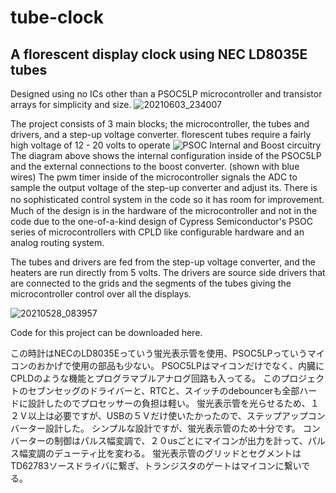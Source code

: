 # tube-clock
## A florescent display clock using NEC LD8035E tubes
Designed using no ICs other than a PSOC5LP microcontroller and transistor arrays for simplicity and size.
![20210603_234007](https://user-images.githubusercontent.com/85288181/120663858-6199c180-c4c5-11eb-8b98-5e14e62ac25e.jpg)

The project consists of 3 main blocks; the microcontroller, the tubes and drivers, and a step-up voltage converter. florescent tubes require a fairly high voltage of 12 - 20 volts to operate
![PSOC Internal and Boost circuitry](https://user-images.githubusercontent.com/85288181/120659266-2a291600-c4c1-11eb-9cdf-f9505c6626f5.png)
The diagram above shows the internal configuration inside of the PSOC5LP and the external connections to the boost converter. (shown with blue wires) The pwm timer inside of the microcontroller signals the ADC to sample the output voltage of the step-up converter and adjust its. There is no sophisticated control system in the code so it has room for improvement.　Much of the design is in the hardware of the microcontroller and not in the code due to the one-of-a-kind design of Cypress Semiconductor's PSOC series of microcontrollers with CPLD like configurable hardware and an analog routing system.

The tubes and drivers are fed from the step-up voltage converter, and the heaters are run directly from 5 volts. The drivers are source side drivers that are connected to the grids and the segments of the tubes giving the microcontroller control over all the displays.

![20210528_083957](https://user-images.githubusercontent.com/85288181/120909007-37a1f400-c6ab-11eb-806e-b5e873325562.jpg)


Code for this project can be downloaded here.

この時計はNECのLD8035Eっていう蛍光表示管を使用、PSOC5LPっていうマイコンのおかげで使用の部品も少ない。
PSOC5LPはマイコンだけでなく、内臓にCPLDのような機能とプログラマブルアナログ回路も入ってる。
このプロジェクトのセブンセッグのドライバーと、RTCと、スイッチのdebouncerも全部ハードに設計したのでプロセッサーの負担は軽い。
蛍光表示管を光らせるため、１２Ｖ以上は必要ですが、USBの５Ｖだけ使いたかったので、ステップアップコンバーター設計した。
シンプルな設計ですが、蛍光表示管のため十分です。
コンバーターの制御はパルス幅変調で、２０usごとにマイコンが出力を計って、パルス幅変調のデューティ比を変わる。
蛍光表示管のグリッドとセグメントはTD62783ソースドライバに繋ぎ、トランジスタのゲートはマイコンに繋いでる。
